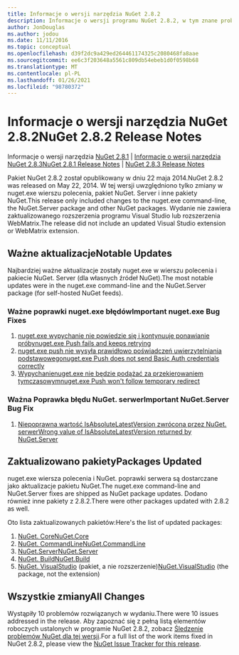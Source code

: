 ```yaml
---
title: Informacje o wersji narzędzia NuGet 2.8.2
description: Informacje o wersji programu NuGet 2.8.2, w tym znane problemy, poprawki błędów, dodane funkcje i DCR.
author: JonDouglas
ms.author: jodou
ms.date: 11/11/2016
ms.topic: conceptual
ms.openlocfilehash: d39f2dc9a429ed264461174325c2080468fa8aae
ms.sourcegitcommit: ee6c3f203648a5561c809db54ebeb1d0f0598b68
ms.translationtype: MT
ms.contentlocale: pl-PL
ms.lasthandoff: 01/26/2021
ms.locfileid: "98780372"
---
```

# <a name="nuget-282-release-notes"></a><span data-ttu-id="04fb5-103">Informacje o wersji narzędzia NuGet 2.8.2</span><span class="sxs-lookup"><span data-stu-id="04fb5-103">NuGet 2.8.2 Release Notes</span></span>

<span data-ttu-id="04fb5-104">Informacje o wersji narzędzia [NuGet 2.8.1](../release-notes/nuget-2.8.1.md)  |  [Informacje o wersji narzędzia NuGet 2.8.3](../release-notes/nuget-2.8.3.md)</span><span class="sxs-lookup"><span data-stu-id="04fb5-104">[NuGet 2.8.1 Release Notes](../release-notes/nuget-2.8.1.md) | [NuGet 2.8.3 Release Notes](../release-notes/nuget-2.8.3.md)</span></span>

<span data-ttu-id="04fb5-105">Pakiet NuGet 2.8.2 został opublikowany w dniu 22 maja 2014.</span><span class="sxs-lookup"><span data-stu-id="04fb5-105">NuGet 2.8.2 was released on May 22, 2014.</span></span>  <span data-ttu-id="04fb5-106">W tej wersji uwzględniono tylko zmiany w nuget.exe wierszu polecenia, pakiet NuGet. Server i inne pakiety NuGet.</span><span class="sxs-lookup"><span data-stu-id="04fb5-106">This release only included changes to the nuget.exe command-line, the NuGet.Server package and other NuGet packages.</span></span>  <span data-ttu-id="04fb5-107">Wydanie nie zawiera zaktualizowanego rozszerzenia programu Visual Studio lub rozszerzenia WebMatrix.</span><span class="sxs-lookup"><span data-stu-id="04fb5-107">The release did not include an updated Visual Studio extension or WebMatrix extension.</span></span>

## <a name="notable-updates"></a><span data-ttu-id="04fb5-108">Ważne aktualizacje</span><span class="sxs-lookup"><span data-stu-id="04fb5-108">Notable Updates</span></span>

<span data-ttu-id="04fb5-109">Najbardziej ważne aktualizacje zostały nuget.exe w wierszu polecenia i pakiecie NuGet. Server (dla własnych źródeł NuGet).</span><span class="sxs-lookup"><span data-stu-id="04fb5-109">The most notable updates were in the nuget.exe command-line and the NuGet.Server package (for self-hosted NuGet feeds).</span></span>

### <a name="important-nugetexe-bug-fixes"></a><span data-ttu-id="04fb5-110">Ważne poprawki nuget.exe błędów</span><span class="sxs-lookup"><span data-stu-id="04fb5-110">Important nuget.exe Bug Fixes</span></span>

1. [<span data-ttu-id="04fb5-111">nuget.exe wypychanie nie powiedzie się i kontynuuje ponawianie próby</span><span class="sxs-lookup"><span data-stu-id="04fb5-111">nuget.exe Push fails and keeps retrying</span></span>](https://nuget.codeplex.com/workitem/4000)
1. [<span data-ttu-id="04fb5-112">nuget.exe push nie wysyła prawidłowo poświadczeń uwierzytelniania podstawowego</span><span class="sxs-lookup"><span data-stu-id="04fb5-112">nuget.exe Push does not send Basic Auth credentials correctly</span></span>](https://nuget.codeplex.com/workitem/4109)
1. [<span data-ttu-id="04fb5-113"> Wypychanienuget.exe nie będzie podążać za przekierowaniem tymczasowym</span><span class="sxs-lookup"><span data-stu-id="04fb5-113">nuget.exe Push won't follow temporary redirect</span></span>](https://nuget.codeplex.com/workitem/4050)

### <a name="important-nugetserver-bug-fix"></a><span data-ttu-id="04fb5-114">Ważna Poprawka błędu NuGet. serwer</span><span class="sxs-lookup"><span data-stu-id="04fb5-114">Important NuGet.Server Bug Fix</span></span>

1. [<span data-ttu-id="04fb5-115">Niepoprawna wartość IsAbsoluteLatestVersion zwrócona przez NuGet. serwer</span><span class="sxs-lookup"><span data-stu-id="04fb5-115">Wrong value of IsAbsoluteLatestVersion returned by NuGet.Server</span></span>](https://nuget.codeplex.com/workitem/4147)

## <a name="packages-updated"></a><span data-ttu-id="04fb5-116">Zaktualizowano pakiety</span><span class="sxs-lookup"><span data-stu-id="04fb5-116">Packages Updated</span></span>

<span data-ttu-id="04fb5-117">nuget.exe wiersza polecenia i NuGet. poprawki serwera są dostarczane jako aktualizacje pakietu NuGet.</span><span class="sxs-lookup"><span data-stu-id="04fb5-117">The nuget.exe command-line and NuGet.Server fixes are shipped as NuGet package updates.</span></span>  <span data-ttu-id="04fb5-118">Dodano również inne pakiety z 2.8.2.</span><span class="sxs-lookup"><span data-stu-id="04fb5-118">There were other packages updated with 2.8.2 as well.</span></span>

<span data-ttu-id="04fb5-119">Oto lista zaktualizowanych pakietów:</span><span class="sxs-lookup"><span data-stu-id="04fb5-119">Here's the list of updated packages:</span></span>

1. [<span data-ttu-id="04fb5-120">NuGet. Core</span><span class="sxs-lookup"><span data-stu-id="04fb5-120">NuGet.Core</span></span>](https://www.nuget.org/packages/NuGet.Core/)
1. [<span data-ttu-id="04fb5-121">NuGet. CommandLine</span><span class="sxs-lookup"><span data-stu-id="04fb5-121">NuGet.CommandLine</span></span>](https://www.nuget.org/packages/NuGet.CommandLine/)
1. [<span data-ttu-id="04fb5-122">NuGet.Server</span><span class="sxs-lookup"><span data-stu-id="04fb5-122">NuGet.Server</span></span>](https://www.nuget.org/packages/NuGet.Server/)
1. [<span data-ttu-id="04fb5-123">NuGet. Build</span><span class="sxs-lookup"><span data-stu-id="04fb5-123">NuGet.Build</span></span>](https://www.nuget.org/packages/NuGet.Build/)
1. <span data-ttu-id="04fb5-124">[NuGet. VisualStudio](https://www.nuget.org/packages/NuGet.VisualStudio/) (pakiet, a nie rozszerzenie)</span><span class="sxs-lookup"><span data-stu-id="04fb5-124">[NuGet.VisualStudio](https://www.nuget.org/packages/NuGet.VisualStudio/) (the package, not the extension)</span></span>

## <a name="all-changes"></a><span data-ttu-id="04fb5-125">Wszystkie zmiany</span><span class="sxs-lookup"><span data-stu-id="04fb5-125">All Changes</span></span>
<span data-ttu-id="04fb5-126">Wystąpiły 10 problemów rozwiązanych w wydaniu.</span><span class="sxs-lookup"><span data-stu-id="04fb5-126">There were 10 issues addressed in the release.</span></span> <span data-ttu-id="04fb5-127">Aby zapoznać się z pełną listą elementów roboczych ustalonych w programie NuGet 2.8.2, zobacz [Śledzenie problemów NuGet dla tej wersji](https://nuget.codeplex.com/workitem/list/advanced?keyword=&status=All&type=All&priority=All&release=NuGet%202.8.2&assignedTo=All&component=All&sortField=LastUpdatedDate&sortDirection=Descending&page=0&reasonClosed=All).</span><span class="sxs-lookup"><span data-stu-id="04fb5-127">For a full list of the work items fixed in NuGet 2.8.2, please view the [NuGet Issue Tracker for this release](https://nuget.codeplex.com/workitem/list/advanced?keyword=&status=All&type=All&priority=All&release=NuGet%202.8.2&assignedTo=All&component=All&sortField=LastUpdatedDate&sortDirection=Descending&page=0&reasonClosed=All).</span></span>
